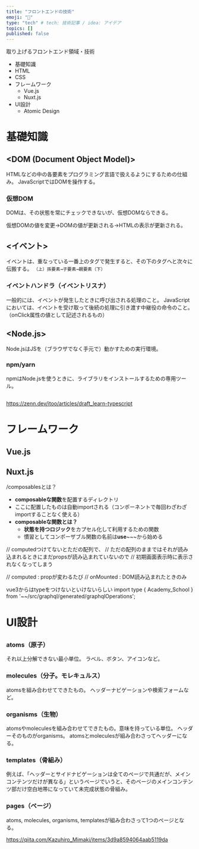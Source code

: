 ```yaml
---
title: "フロントエンドの技術"
emoji: "🐥"
type: "tech" # tech: 技術記事 / idea: アイデア
topics: []
published: false
---
```


取り上げるフロントエンド領域・技術

- 基礎知識
- HTML
- CSS
- フレームワーク
  - Vue.js
  - Nuxt.js
- UI設計
  - Atomic Design


# 基礎知識


## <DOM (Document Object Model)>
HTMLなどの中の各要素をプログラミング言語で扱えるようにするための仕組み。
JavaScriptではDOMを操作する。

### 仮想DOM
DOMは、その状態を常にチェックできないが、仮想DOMならできる。

仮想DOMの値を変更→DOMの値が更新される→HTMLの表示が更新される。


## <イベント>
イベントは、重なっている一番上のタグで発生すると、その下のタグへと次々に伝搬する。
`（上）孫要素→子要素→親要素（下）`

### イベントハンドラ（イベントリスナ）
一般的には、イベントが発生したときに呼び出される処理のこと。
JavaScriptにおいては、イベントを受け取って後続の処理に引き渡す中継役の命令のこと。（onClick属性の値として記述されるもの）


## <Node.js>
Node.jsはJSを（ブラウザでなく手元で）動かすための実行環境。
### npm/yarn
npmはNode.jsを使うときに、ライブラリをインストールするための専用ツール。


## <HTML>

## <CSS>


## <TypeScript>
https://zenn.dev/itoo/articles/draft_learn-typescript


# フレームワーク


## Vue.js


## Nuxt.js

/composablesとは？

- **composableな関数**を配置するディレクトリ
- ここに配置したものは自動importされる（コンポーネントで毎回わざわざimportすることなく使える）
- **composableな関数とは？**
    - **状態を持つロジック**をカプセル化して利用するための関数
    - 慣習としてコンポーザブル関数の名前は**use**~~~から始める



// computedつけてないとただの配列で、
// ただの配列のままではそれが読み込まれるときにまだpropsが読み込まれていないので
// 初期画面表示時に表示されなくなってしまう

// computed : propが変わるたび
// onMounted : DOM読み込まれたときのみ

vue3からはtypeをつけないといけないらしい
import type { Academy_School } from '~~/src/graphql/generated/graphqlOperations';

# UI設計

## <Atomic Design>

### atoms（原子）
それ以上分解できない最小単位。
ラベル、ボタン、アイコンなど。

### molecules（分子。モレキュルス）
atomsを組み合わせてできたもの。
ヘッダーナビゲーションや検索フォームなど。

### organisms（生物）
atomsやmoleculesを組み合わせてできたもの。意味を持っている単位。
ヘッダーそのものがorganisms。
atomsとmoleculesが組み合わさってヘッダーになる。

### templates（骨組み）
例えば、「ヘッダーとサイドナビゲーションは全てのページで共通だが、メインコンテンツだけが異なる」というページでいうと、そのページのメインコンテンツ部だけ空白地帯になっていて未完成状態の骨組み。

### pages（ページ）
atoms, molecules, organisms, templatesが組み合わさって1つのページとなる。

https://qiita.com/Kazuhiro_Mimaki/items/3d9a8594064aab5119da
